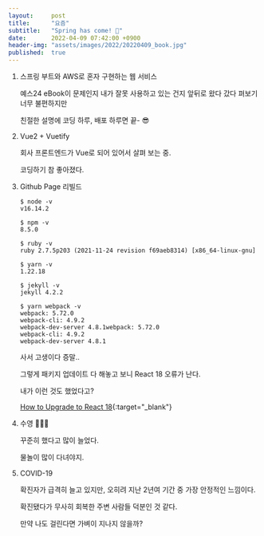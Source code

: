 ```yaml
---
layout:     post
title:      "요즘"
subtitle:   "Spring has come! 🌺"
date:       2022-04-09 07:42:00 +0900
header-img: "assets/images/2022/20220409_book.jpg"
published:  true
---
```


1. 스프링 부트와 AWS로 혼자 구현하는 웹 서비스

    예스24 eBook이 문제인지 내가 잘못 사용하고 있는 건지 앞뒤로 왔다 갔다 펴보기 너무 불편하지만

    친절한 설명에 코딩 하루, 배포 하루면 끝- 😎

2. Vue2 + Vuetify

    회사 프론트엔드가 Vue로 되어 있어서 살펴 보는 중.

    코딩하기 참 좋아졌다.

3. Github Page 리빌드

    ``` shell
    $ node -v
    v16.14.2

    $ npm -v
    8.5.0

    $ ruby -v
    ruby 2.7.5p203 (2021-11-24 revision f69aeb8314) [x86_64-linux-gnu]

    $ yarn -v
    1.22.18

    $ jekyll -v
    jekyll 4.2.2

    $ yarn webpack -v
    webpack: 5.72.0
    webpack-cli: 4.9.2
    webpack-dev-server 4.8.1webpack: 5.72.0
    webpack-cli: 4.9.2
    webpack-dev-server 4.8.1
    ```

    사서 고생이다 증말..

    그렇게 패키지 업데이트 다 해놓고 보니 React 18 오류가 난다.
    
    내가 이런 것도 했었다고?

    [How to Upgrade to React 18](https://reactjs.org/blog/2022/03/08/react-18-upgrade-guide.html#updates-to-client-rendering-apis, "React 18"){:target="_blank"}

4. 수영 🏊‍♀️🌊

    꾸준히 했다고 많이 늘었다.
    
    물놀이 많이 다녀야지.

5. COVID-19

    확진자가 급격히 늘고 있지만, 오히려 지난 2년여 기간 중 가장 안정적인 느낌이다.

    확진됐다가 무사히 회복한 주변 사람들 덕분인 것 같다.

    만약 나도 걸린다면 가벼이 지나지 않을까?
